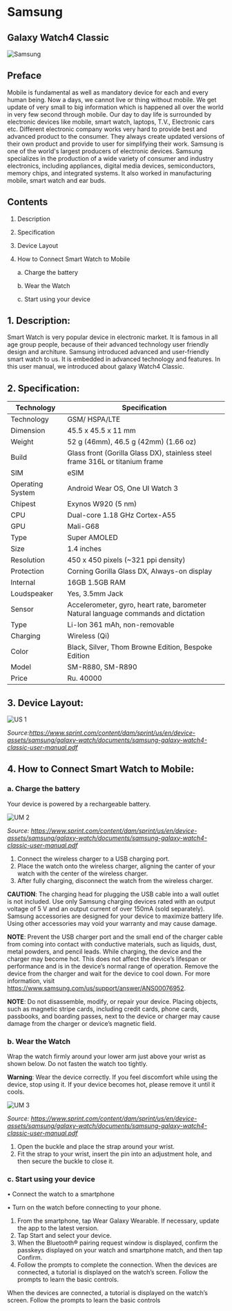 # Samsung
## Galaxy Watch4 Classic
![Samsung](https://user-images.githubusercontent.com/127011714/222949430-ce6f4a2e-d8c4-4997-b0cc-3693ea227603.PNG)
## Preface
Mobile is fundamental as well as mandatory device for each and every human being. Now a days, we cannot live or thing without mobile. We get update of very small to big information which is happened all over the world in very few second through mobile. Our day to day life is surrounded by electronic devices like mobile, smart watch, laptops, T.V., Electronic cars etc.
Different electronic company works very hard to provide best and advanced product to the consumer. They always create updated versions of their own product and provide to user for simplifying their work.
Samsung is one of the world's largest producers of electronic devices. Samsung specializes in the production of a wide variety of consumer and industry electronics, including appliances, digital media devices, semiconductors, memory chips, and integrated systems. It also worked in
manufacturing mobile, smart watch and ear buds.
 ## Contents
1. Description
2. Specification 
3. Device Layout
4. How to Connect Smart Watch to Mobile

   a. Charge the battery 
   
   b. Wear the Watch 
   
   c. Start using your device
   
## 1. Description:
Smart Watch is very popular device in electronic market. It is famous in all age group people, because of their advanced technology user friendly design and architure. Samsung introduced advanced and user-friendly smart watch to us. It is embedded in advanced technology and features. In this user manual, we introduced about galaxy Watch4 Classic.

## 2. Specification:
| Technology | Specification |
|------------|--------------|
| Technology| GSM/ HSPA/LTE|
| Dimension | 45.5 x 45.5 x 11 mm |
| Weight | 52 g (46mm), 46.5 g (42mm) (1.66 oz)|
| Build |  Glass front (Gorilla Glass DX), stainless steel frame 316L or titanium frame |
| SIM | eSIM|
| Operating System | Android Wear OS, One UI Watch 3 |
|Chipest |Exynos W920 (5 nm)|
|CPU|Dual-core 1.18 GHz Cortex-A55|
|GPU|Mali-G68|
|Type|Super AMOLED|
|Size|1.4 inches|
|Resolution|450 x 450 pixels (~321 ppi density)|
|Protection|Corning Gorilla Glass DX, Always-on display|
|Internal|16GB 1.5GB RAM
|Loudspeaker|Yes, 3.5mm Jack|
|Sensor|Accelerometer, gyro, heart rate, barometer Natural language commands and dictation|
|Type|Li-Ion 361 mAh, non-removable|
|Charging|Wireless (Qi)|
|Color|Black, Silver, Thom Browne Edition, Bespoke Edition|
|Model|SM-R880, SM-R890|
|Price|Ru. 40000|
## 3. Device Layout:
![US 1](https://user-images.githubusercontent.com/127011714/224248377-c4dd4783-4f96-4fcb-98b7-b355652c0e6d.PNG)

*Source:https://www.sprint.com/content/dam/sprint/us/en/device-assets/samsung/galaxy-watch/documents/samsung-galaxy-watch4-classic-user-manual.pdf*

## 4. How to Connect Smart Watch to Mobile:
### a. Charge the battery
Your device is powered by a rechargeable battery.

![UM 2](https://user-images.githubusercontent.com/127011714/224252797-4ca42df1-6640-4593-859d-8490932f6a39.PNG)

*Source: https://www.sprint.com/content/dam/sprint/us/en/device-assets/samsung/galaxy-watch/documents/samsung-galaxy-watch4-classic-user-manual.pdf*

1. Connect the wireless charger to a USB charging port. 
2. Place the watch onto the wireless charger, aligning the canter of your watch with the center of the wireless charger. 
3. After fully charging, disconnect the watch from the wireless charger.

**CAUTION**: 
The charging head for plugging the USB cable into a wall outlet is not included. Use only Samsung charging devices rated with an output voltage of 5 V and an output current of over 150mA (sold separately). Samsung accessories are designed for your device to maximize battery life. Using other accessories may void your warranty and may cause damage.

**NOTE**:
 Prevent the USB charger port and the small end of the
charger cable from coming into contact with conductive
materials, such as liquids, dust, metal powders, and pencil
leads. While charging, the device and the charger may
become hot. This does not affect the device’s lifespan or
performance and is in the device’s normal range of operation.
Remove the device from the charger and wait for the device
to cool down. For more information, visit
https://www.samsung.com/us/support/answer/ANS00076952.

**NOTE**:
Do not disassemble, modify, or repair your device. Placing
objects, such as magnetic stripe cards, including credit cards,
phone cards, passbooks, and boarding passes, next to the
device or charger may cause damage from the charger or
device’s magnetic field.

### b. Wear the Watch
Wrap the watch firmly around your lower arm just above your
wrist as shown below. Do not fasten the watch too tightly.

**Warning**:
Wear the device correctly. If you feel discomfort while using the device, stop using it. If your device becomes hot, please
remove it until it cools.

 ![UM 3](https://user-images.githubusercontent.com/127011714/224253745-b3119a33-21c3-4575-aaf4-1a5f3c54a849.PNG)
 
*Source: https://www.sprint.com/content/dam/sprint/us/en/device-assets/samsung/galaxy-watch/documents/samsung-galaxy-watch4-classic-user-manual.pdf*

1. Open the buckle and place the strap around your wrist. 
2. Fit the strap to your wrist, insert the pin into an adjustment hole, and then secure the buckle to close it.

### c. Start using your device
• Connect the watch to a smartphone

• Turn on the watch before connecting to your phone.
1. From the smartphone, tap Wear Galaxy Wearable. If necessary, update the app to the latest version. 
2. Tap Start and select your device. 
3. When the Bluetooth® pairing request window is displayed, confirm the passkeys displayed on your watch and smartphone match, and then tap Confirm.
4. Follow the prompts to complete the connection. When the devices are connected, a tutorial is displayed on the watch’s screen. Follow the prompts to learn the basic controls. 

When the devices are connected, a tutorial is displayed on the watch’s screen. Follow the prompts to learn the basic controls




